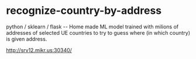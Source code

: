# recognize-country-by-address
python / sklearn / flask -- Home made ML model trained with milions of addresses of selected UE countries to try to guess where (in which country) is given address.

http://srv12.mikr.us:30340/

